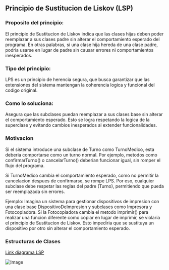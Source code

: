 ## Principio de Sustitucion de Liskov (LSP)

### Proposito del principio:
El principio de Sustitucion de Liskov indica que las clases hijas deben poder reemplazar a sus clases padre sin alterar el comportamiento esperado del programa. En otras palabras, si una clase hija hereda de una clase padre, podria usarse en lugar de padre sin causar errores ni comportamientos inesperados.

### Tipo del principio:
LPS es un principio de herencia segura, que busca garantizar que las extensiones del sistema mantengan la coherencia logica y funcional del codigo original.

### Como lo soluciona:
Asegura que las subclases puedan reemplazar a sus clases base sin alterar el comportamiento esperado. Esto se logra respetando la logica de la superclase y evitando cambios inesperados al extender funcionalidades.

### Motivacion
Si el sistema introduce una subclase de Turno como TurnoMedico, esta deberia comportarse como un turno normal. Por ejemplo, metodos como confirmarTurno() o cancelarTurno() deberian funcionar igual, sin romper el flujo del programa.

Si TurnoMedico cambia el comportamiento esperado, como no permitir la cancelacion despues de confirmarse, se rompe LPS. Por eso, cualquier subclase debe respetar las reglas del padre (Turno), permitiendo que pueda ser reemplazada sin errores.

Ejemplo: Imagina un sistema para gestionar dispositivos de impresion con una clase base DispositivoDeImpresion y subclases como Impresora y Fotocopiadora. Si la Fotocopiadora cambia el metodo imprimir() para realizar una funcion diferente como copiar en lugar de imprimir, se violaria el principio de Sustitucion de Liskov. Esto impediria que se sustituya un dispositivo por otro sin alterar el comportamiento esperado.

### Estructuras de Clases
[Link diagrama LSP](https://drive.google.com/file/d/1Q8JAOmaouRS3SXLvQr29LiXoFphcI6AH/view?usp=sharing)

![Image](https://github.com/user-attachments/assets/5dd9af46-466c-4fc4-8fba-3249994d5e32)
